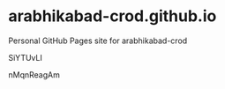 # arabhikabad-crod.github.io
Personal GitHub Pages site for arabhikabad-crod














SiYTUvLI

nMqnReagAm
